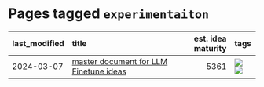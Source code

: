 # Pages tagged `experimentaiton`

|last_modified|title|est. idea maturity|tags
|:---|:---|---:|:---|
|2024-03-07|[master document for LLM Finetune ideas](../llm_finetunes.md)|5361|[![](https://img.shields.io/badge/tag-experimentaiton-71e862)](../tags/experimentaiton.md) [![](https://img.shields.io/badge/tag-training-ad342b)](../tags/training.md)|